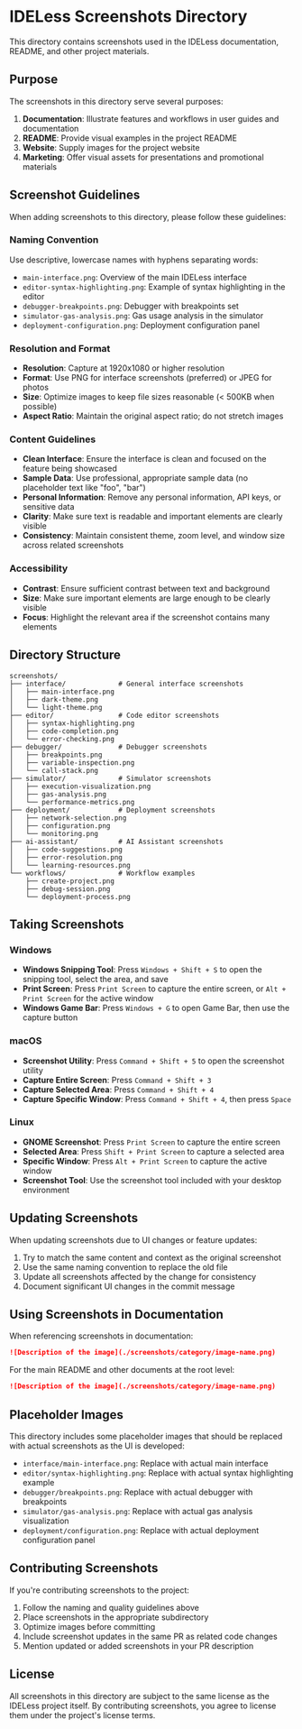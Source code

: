 # IDELess Screenshots Directory

This directory contains screenshots used in the IDELess documentation, README, and other project materials.

## Purpose

The screenshots in this directory serve several purposes:

1. **Documentation**: Illustrate features and workflows in user guides and documentation
2. **README**: Provide visual examples in the project README
3. **Website**: Supply images for the project website
4. **Marketing**: Offer visual assets for presentations and promotional materials

## Screenshot Guidelines

When adding screenshots to this directory, please follow these guidelines:

### Naming Convention

Use descriptive, lowercase names with hyphens separating words:

- `main-interface.png`: Overview of the main IDELess interface
- `editor-syntax-highlighting.png`: Example of syntax highlighting in the editor
- `debugger-breakpoints.png`: Debugger with breakpoints set
- `simulator-gas-analysis.png`: Gas usage analysis in the simulator
- `deployment-configuration.png`: Deployment configuration panel

### Resolution and Format

- **Resolution**: Capture at 1920x1080 or higher resolution
- **Format**: Use PNG for interface screenshots (preferred) or JPEG for photos
- **Size**: Optimize images to keep file sizes reasonable (< 500KB when possible)
- **Aspect Ratio**: Maintain the original aspect ratio; do not stretch images

### Content Guidelines

- **Clean Interface**: Ensure the interface is clean and focused on the feature being showcased
- **Sample Data**: Use professional, appropriate sample data (no placeholder text like "foo", "bar")
- **Personal Information**: Remove any personal information, API keys, or sensitive data
- **Clarity**: Make sure text is readable and important elements are clearly visible
- **Consistency**: Maintain consistent theme, zoom level, and window size across related screenshots

### Accessibility

- **Contrast**: Ensure sufficient contrast between text and background
- **Size**: Make sure important elements are large enough to be clearly visible
- **Focus**: Highlight the relevant area if the screenshot contains many elements

## Directory Structure

```
screenshots/
├── interface/             # General interface screenshots
│   ├── main-interface.png
│   ├── dark-theme.png
│   └── light-theme.png
├── editor/                # Code editor screenshots
│   ├── syntax-highlighting.png
│   ├── code-completion.png
│   └── error-checking.png
├── debugger/              # Debugger screenshots
│   ├── breakpoints.png
│   ├── variable-inspection.png
│   └── call-stack.png
├── simulator/             # Simulator screenshots
│   ├── execution-visualization.png
│   ├── gas-analysis.png
│   └── performance-metrics.png
├── deployment/            # Deployment screenshots
│   ├── network-selection.png
│   ├── configuration.png
│   └── monitoring.png
├── ai-assistant/          # AI Assistant screenshots
│   ├── code-suggestions.png
│   ├── error-resolution.png
│   └── learning-resources.png
└── workflows/             # Workflow examples
    ├── create-project.png
    ├── debug-session.png
    └── deployment-process.png
```

## Taking Screenshots

### Windows

- **Windows Snipping Tool**: Press `Windows + Shift + S` to open the snipping tool, select the area, and save
- **Print Screen**: Press `Print Screen` to capture the entire screen, or `Alt + Print Screen` for the active window
- **Windows Game Bar**: Press `Windows + G` to open Game Bar, then use the capture button

### macOS

- **Screenshot Utility**: Press `Command + Shift + 5` to open the screenshot utility
- **Capture Entire Screen**: Press `Command + Shift + 3`
- **Capture Selected Area**: Press `Command + Shift + 4`
- **Capture Specific Window**: Press `Command + Shift + 4`, then press `Space`

### Linux

- **GNOME Screenshot**: Press `Print Screen` to capture the entire screen
- **Selected Area**: Press `Shift + Print Screen` to capture a selected area
- **Specific Window**: Press `Alt + Print Screen` to capture the active window
- **Screenshot Tool**: Use the screenshot tool included with your desktop environment

## Updating Screenshots

When updating screenshots due to UI changes or feature updates:

1. Try to match the same content and context as the original screenshot
2. Use the same naming convention to replace the old file
3. Update all screenshots affected by the change for consistency
4. Document significant UI changes in the commit message

## Using Screenshots in Documentation

When referencing screenshots in documentation:

```markdown
![Description of the image](./screenshots/category/image-name.png)
```

For the main README and other documents at the root level:

```markdown
![Description of the image](./screenshots/category/image-name.png)
```

## Placeholder Images

This directory includes some placeholder images that should be replaced with actual screenshots as the UI is developed:

- `interface/main-interface.png`: Replace with actual main interface
- `editor/syntax-highlighting.png`: Replace with actual syntax highlighting example
- `debugger/breakpoints.png`: Replace with actual debugger with breakpoints
- `simulator/gas-analysis.png`: Replace with actual gas analysis visualization
- `deployment/configuration.png`: Replace with actual deployment configuration panel

## Contributing Screenshots

If you're contributing screenshots to the project:

1. Follow the naming and quality guidelines above
2. Place screenshots in the appropriate subdirectory
3. Optimize images before committing
4. Include screenshot updates in the same PR as related code changes
5. Mention updated or added screenshots in your PR description

## License

All screenshots in this directory are subject to the same license as the IDELess project itself. By contributing screenshots, you agree to license them under the project's license terms.